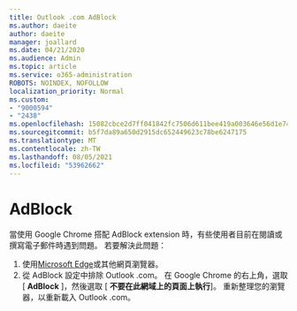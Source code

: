 ```yaml
---
title: Outlook .com AdBlock
ms.author: daeite
author: daeite
manager: joallard
ms.date: 04/21/2020
ms.audience: Admin
ms.topic: article
ms.service: o365-administration
ROBOTS: NOINDEX, NOFOLLOW
localization_priority: Normal
ms.custom:
- "9000594"
- "2438"
ms.openlocfilehash: 15082cbce2d7ff041842fc7506d611bee419a003646e56d1e7488981dd4d7020
ms.sourcegitcommit: b5f7da89a650d2915dc652449623c78be6247175
ms.translationtype: MT
ms.contentlocale: zh-TW
ms.lasthandoff: 08/05/2021
ms.locfileid: "53962662"
---
```

# <a name="adblock"></a>AdBlock

當使用 Google Chrome 搭配 AdBlock extension 時，有些使用者目前在閱讀或撰寫電子郵件時遇到問題。 若要解決此問題：

1. 使用[Microsoft Edge](https://www.microsoft.com/windows/microsoft-edge)或其他網頁瀏覽器。
1. 從 AdBlock 設定中排除 Outlook .com。 在 Google Chrome 的右上角，選取 [ **AdBlock** ]，然後選取 [ **不要在此網域上的頁面上執行**]。 重新整理您的瀏覽器，以重新載入 Outlook .com。